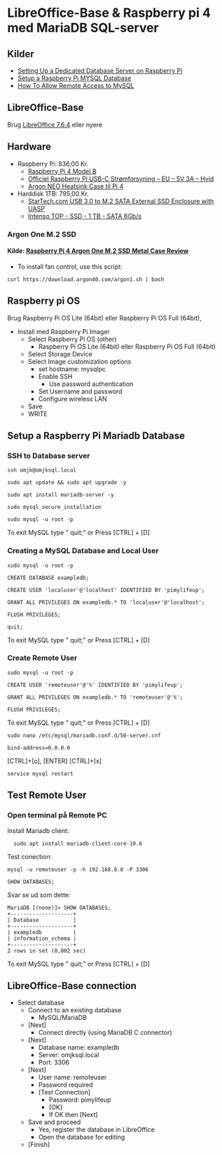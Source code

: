 # LibreOffice-Base & Raspberry pi 4 med MariaDB SQL-server

## Kilder

* [Setting Up a Dedicated Database Server on Raspberry Pi](https://dzone.com/articles/set-up-a-dedicated-database-server-on-raspberry)
* [Setup a Raspberry Pi MYSQL Database](https://pimylifeup.com/raspberry-pi-mysql/)
* [How To Allow Remote Access to MySQL](https://www.digitalocean.com/community/tutorials/how-to-allow-remote-access-to-mysql)

## LibreOffice-Base

Brug [LibreOffice 7.6.4](https://www.libreoffice.org/download/download-libreoffice/) eller nyere

## Hardware

* Raspberry Pi: 836,00 Kr.
  * [Raspberry Pi 4 Model B](https://raspberrypi.dk/produkt/raspberry-pi-4-model-b-4-gb/)
  * [Officiel Raspberry Pi USB-C Strømforsyning – EU – 5V 3A – Hvid](https://raspberrypi.dk/produkt/officiel-raspberry-pi-usb-c-stroemforsyning-eu-5v-3a-hvid/)
  * [Argon NEO Heatsink Case til Pi 4](https://raspberrypi.dk/produkt/argon-neo-heatsink-case-til-pi-4/)
* Harddisk 1TB: 795,00 Kr.
  * [StarTech.com USB 3.0 to M.2 SATA External SSD Enclosure with UASP](https://www.proshop.dk/Harddisk-tilbehoer/StarTechcom-USB-30-to-M2-SATA-External-SSD-Enclosure-with-UASP/2476387)
  * [Intenso TOP - SSD - 1 TB - SATA 6Gb/s](https://www.proshop.dk/?s=Intenso+TOP+-+SSD+-+1+TB+-+SATA+6Gb%2Fs)

### Argon One M.2 SSD

#### Kilde: [Raspberry Pi 4 Argon One M.2 SSD Metal Case Review](https://youtu.be/KiWtKVgjuFk)

* To install fan control, use this script:

```code
curl https://download.argon40.com/argon1.sh | bash
```

## Raspberry pi OS

Brug Raspberry Pi OS Lite (64bit) eller Raspberry Pi OS Full (64bit), 

* Install med Raspberry Pi Imager
  * Select Raspberry Pi OS (other) 
    * Raspberry Pi OS Lite (64bit) eller Raspberry Pi OS Full (64bit)
  * Select Storage Device
  * Select Image customization options
    * set hostname: mysqlpc
    * Enable SSH
      * Use password authentication
    * Set Username and password
    * Configure wireless LAN
  * Save
  * WRITE

## Setup a Raspberry Pi  Mariadb Database

### SSH to Database server

```code
ssh omjk@omjksql.local
```

```code
sudo apt update && sudo apt upgrade -y
```

```code
sudo apt install mariadb-server -y
```

```code
sudo mysql_secure_installation
```

```code
sudo mysql -u root -p
```

To exit MySQL type " quit;" or Press [CTRL] + [D]

### Creating a MySQL Database and Local User

```code
sudo mysql -u root -p
```

```code
CREATE DATABASE exampledb;
```

```code
CREATE USER 'localuser'@'localhost' IDENTIFIED BY 'pimylifeup';
```

```code
GRANT ALL PRIVILEGES ON exampledb.* TO 'localuser'@'localhost';
```

```code
FLUSH PRIVILEGES;
```

```code
quit;
```

To exit MySQL type " quit;" or Press [CTRL] + [D]

### Create Remote User

```code
sudo mysql -u root -p
```

```code
CREATE USER 'remoteuser'@'%' IDENTIFIED BY 'pimylifeup';
```

```code
GRANT ALL PRIVILEGES ON exampledb.* TO 'remoteuser'@'%';
```

```code
FLUSH PRIVILEGES;
```

To exit MySQL type " quit;" or Press [CTRL] + [D]

```code
sudo nano /etc/mysql/mariadb.conf.d/50-server.cnf
```

```code
bind-address=0.0.0.0
```

[CTRL]+[o], [ENTER] [CTRL]+[x]

```code
service mysql restart
```

## Test Remote User

### Open terminal på Remote  PC

Install Mariadb client:

```code
  sudo apt install mariadb-client-core-10.6 
```

Test conection:

```code
mysql -u remoteuser -p -h 192.168.0.8 -P 3306
```

```code
SHOW DATABASES;
```

Svar se ud som dette:

```code
MariaDB [(none)]> SHOW DATABASES;
+--------------------+
| Database           |
+--------------------+
| exampledb          |
| information_schema |
+--------------------+
2 rows in set (0,002 sec)
```

To exit MySQL type " quit;" or Press [CTRL] + [D]

## LibreOffice-Base connection

* Select database
  * Connect to an existing database
    * MySQL/MariaDB
  * [Next]
    * Connect directly (using MariaDB C connector)
  * [Next]
    * Database name: exampledb
    * Server: omjksql.local
    * Port: 3306
  * [Next]
    * User name: remoteuser
    * Password required
    * [Test Connection]
      * Password: pimylifeup
      * [OK]
      * If OK then [Next]
  * Save and proceed
    * Yes, register the database in LibreOffice
    * Open the database for editing
  * [Finish]

